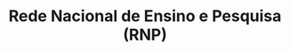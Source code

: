 ---
title: Rede Nacional de Ensino e Pesquisa (RNP)
member_url: http://www.rnp.br
country: Brazil
series: ["country"] 
tags: ["members"]
categories: ["Technology providers "]
description: ["Rede Nacional de Ensino e Pesquisa is a non-profit organization which operates and develops the national advanced networking infrastructure, known as the Ipê network, for cooperation and communication in education, research, health and culture. RNP is also operating the deployment of the LCP DRM for the Brazilian PNLD program, which will soon provide ebooks to millions of students in Brazil."]
press:
active: true
layout: members 
permalink: ""
--- 